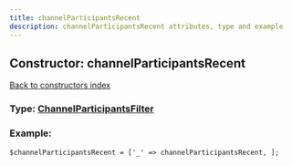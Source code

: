 ```yaml
---
title: channelParticipantsRecent
description: channelParticipantsRecent attributes, type and example
---
```

## Constructor: channelParticipantsRecent  
[Back to constructors index](index.md)






### Type: [ChannelParticipantsFilter](../types/ChannelParticipantsFilter.md)


### Example:

```
$channelParticipantsRecent = ['_' => channelParticipantsRecent, ];
```